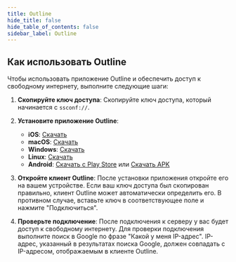 ```yaml
---
title: Outline
hide_title: false
hide_table_of_contents: false
sidebar_label: Outline
---
```


## Как использовать Outline

Чтобы использовать приложение Outline и обеспечить доступ к свободному интернету, выполните следующие шаги:

1. **Скопируйте ключ доступа**: Скопируйте ключ доступа, который начинается с `ssconf://`.

2. **Установите приложение Outline**:
   - **iOS**: [Скачать](https://itunes.apple.com/app/outline-app/id1356177741)
   - **macOS**: [Скачать](https://itunes.apple.com/app/outline-app/id1356178125)
   - **Windows**: [Скачать](https://github.com/foxahaha/docs/raw/de76aaaf1e586ea81c01060244fbe923faf9eff0/Outline-Client.exe)
   - **Linux**: [Скачать](https://s3.amazonaws.com/outline-releases/client/linux/stable/Outline-Client.AppImage)
   - **Android**: [Скачать с Play Store](https://play.google.com/store/apps/details?id=org.outline.android.client) или [Скачать APK](https://s3.amazonaws.com/outline-releases/client/android/stable/Outline-Client.apk)

3. **Откройте клиент Outline**: После установки приложения откройте его на вашем устройстве. Если ваш ключ доступа был скопирован правильно, клиент Outline может автоматически определить его. В противном случае, вставьте ключ в соответствующее поле и нажмите "Подключиться".

4. **Проверьте подключение**: После подключения к серверу у вас будет доступ к свободному интернету. Для проверки подключения выполните поиск в Google по фразе "Какой у меня IP-адрес". IP-адрес, указанный в результатах поиска Google, должен совпадать с IP-адресом, отображаемым в клиенте Outline.